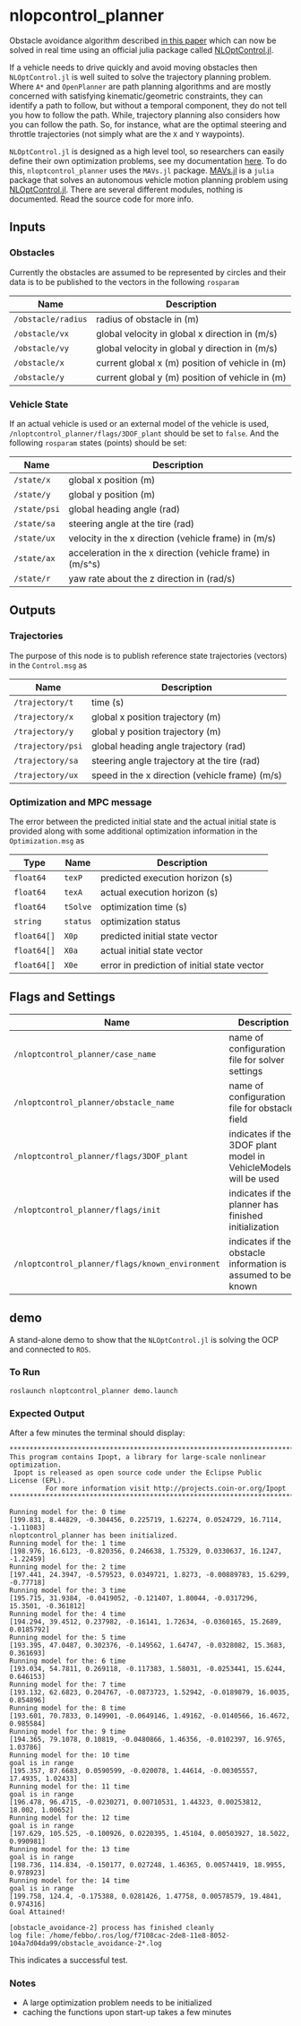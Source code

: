 # nlopcontrol_planner

Obstacle avoidance algorithm described [in this paper](https://scholar.google.com/citations?user=aJBQ8dwAAAAJ&hl=en) which can now be solved in real time using an official julia package called [NLOptControl.jl](https://github.com/JuliaMPC/NLOptControl.jl).

If a vehicle needs to drive quickly and avoid moving obstacles then `NLOptControl.jl` is well suited to solve the trajectory planning problem. Where `A*` and `OpenPlanner` are path planning algorithms and are mostly concerned with satisfying kinematic/geometric constraints, they can identify a path to follow, but without a temporal component, they do not tell you how to follow the path. While, trajectory planning also considers how you can follow the path. So, for instance, what are the optimal steering and throttle trajectories (not simply what are the `X` and `Y` waypoints).

`NLOptControl.jl` is designed as a high level tool, so researchers can easily define their own optimization problems, see my documentation [here](https://juliampc.github.io/MPCDocs.jl/latest/index.html). To do this, `nloptcontrol_planner` uses the `MAVs.jl` package. [MAVs.jl](https://github.com/JuliaMPC/MAVs.jl) is a `julia` package that solves an autonomous vehicle motion planning problem using [NLOptControl.jl](https://github.com/JuliaMPC/NLOptControl.jl). There are several different modules, nothing is documented. Read the source code for more info.

## Inputs

### Obstacles

Currently the obstacles are assumed to be represented by circles and their data is to be published to the vectors in the following `rosparam`

Name | Description
--- | ---
`/obstacle/radius` | radius of obstacle in (m)
`/obstacle/vx` | global velocity in global x direction in (m/s)
`/obstacle/vy`| global velocity in global y direction in (m/s)
`/obstacle/x`| current global x (m) position of vehicle in (m)
`/obstacle/y`| current global y (m) position of vehicle in (m)

### Vehicle State
If an actual vehicle is used or an external model of the vehicle is used, `/nloptcontrol_planner/flags/3DOF_plant` should be set to `false`. And the following `rosparam` states (points) should be set:

Name | Description
--- | ---
`/state/x`| global x position (m)
`/state/y`| global y position (m)
`/state/psi`| global heading angle (rad)
`/state/sa`| steering angle at the tire (rad)
`/state/ux`| velocity in the x direction (vehicle frame) in (m/s)
`/state/ax`| acceleration in the x direction (vehicle frame) in (m/s^s)
`/state/r`| yaw rate about the z direction in (rad/s)

## Outputs

### Trajectories
The purpose of this node is to publish reference state trajectories (vectors) in the `Control.msg` as

Name | Description
--- | ---
`/trajectory/t`| time (s)
`/trajectory/x`| global x position trajectory (m)
`/trajectory/y`| global y position trajectory (m)
`/trajectory/psi`| global heading angle trajectory (rad)
`/trajectory/sa`| steering angle trajectory at the tire (rad)
`/trajectory/ux`| speed in the x direction (vehicle frame) (m/s)

### Optimization and MPC message
The error between the predicted initial state and the actual initial state is provided along with some additional optimization information in the `Optimization.msg` as

Type | Name | Description
-- | --- | ---
`float64` | `texP`            |           predicted execution horizon (s)
`float64` | `texA`             |          actual execution horizon (s)
`float64`| `tSolve`             |        optimization time (s)
`string`| `status`               |       optimization status
`float64[]` |`X0p`                |      predicted initial state vector
`float64[]`| `X0a`                 |     actual initial state vector
`float64[]`| `X0e`                  |    error in prediction of initial state vector


## Flags and Settings
Name | Description
--- | ---
`/nloptcontrol_planner/case_name` | name of configuration file for solver settings
`/nloptcontrol_planner/obstacle_name` | name of configuration file for obstacle field
`/nloptcontrol_planner/flags/3DOF_plant` | indicates if the 3DOF plant model in VehicleModels.jl will be used
`/nloptcontrol_planner/flags/init` | indicates if the planner has finished initialization
`/nloptcontrol_planner/flags/known_environment` | indicates if the obstacle information is assumed to be known

## demo
A stand-alone demo to show that the `NLOptControl.jl` is solving the OCP and connected to `ROS`.

### To Run
```
roslaunch nloptcontrol_planner demo.launch
```

### Expected Output
After a few minutes the terminal should display:
```
******************************************************************************
This program contains Ipopt, a library for large-scale nonlinear optimization.
 Ipopt is released as open source code under the Eclipse Public License (EPL).
         For more information visit http://projects.coin-or.org/Ipopt
******************************************************************************

Running model for the: 0 time
[199.831, 8.44829, -0.304456, 0.225719, 1.62274, 0.0524729, 16.7114, -1.11083]
nloptcontrol_planner has been initialized.
Running model for the: 1 time
[198.976, 16.6123, -0.820356, 0.246638, 1.75329, 0.0330637, 16.1247, -1.22459]
Running model for the: 2 time
[197.441, 24.3947, -0.579523, 0.0349721, 1.8273, -0.00889783, 15.6299, -0.77718]
Running model for the: 3 time
[195.715, 31.9384, -0.0419052, -0.121407, 1.80044, -0.0317296, 15.3501, -0.361812]
Running model for the: 4 time
[194.294, 39.4512, 0.237982, -0.16141, 1.72634, -0.0360165, 15.2689, 0.0185792]
Running model for the: 5 time
[193.395, 47.0487, 0.302376, -0.149562, 1.64747, -0.0328082, 15.3683, 0.361693]
Running model for the: 6 time
[193.034, 54.7811, 0.269118, -0.117383, 1.58031, -0.0253441, 15.6244, 0.646153]
Running model for the: 7 time
[193.132, 62.6823, 0.204767, -0.0873723, 1.52942, -0.0189879, 16.0035, 0.854896]
Running model for the: 8 time
[193.601, 70.7833, 0.149901, -0.0649146, 1.49162, -0.0140566, 16.4672, 0.985584]
Running model for the: 9 time
[194.365, 79.1078, 0.10819, -0.0480866, 1.46356, -0.0102397, 16.9765, 1.03786]
Running model for the: 10 time
goal is in range
[195.357, 87.6683, 0.0590599, -0.020078, 1.44614, -0.00305557, 17.4935, 1.02433]
Running model for the: 11 time
goal is in range
[196.478, 96.4715, -0.0230271, 0.00710531, 1.44323, 0.00253812, 18.002, 1.00652]
Running model for the: 12 time
goal is in range
[197.629, 105.525, -0.100926, 0.0220395, 1.45104, 0.00503927, 18.5022, 0.990981]
Running model for the: 13 time
goal is in range
[198.736, 114.834, -0.150177, 0.027248, 1.46365, 0.00574419, 18.9955, 0.978923]
Running model for the: 14 time
goal is in range
[199.758, 124.4, -0.175388, 0.0281426, 1.47758, 0.00578579, 19.4841, 0.974316]
Goal Attained!

[obstacle_avoidance-2] process has finished cleanly
log file: /home/febbo/.ros/log/f7108cac-2de8-11e8-8052-104a7d04da99/obstacle_avoidance-2*.log
```
This indicates a successful test.

### Notes

  * A large optimization problem needs to be initialized
  * caching the functions upon start-up takes a few minutes
